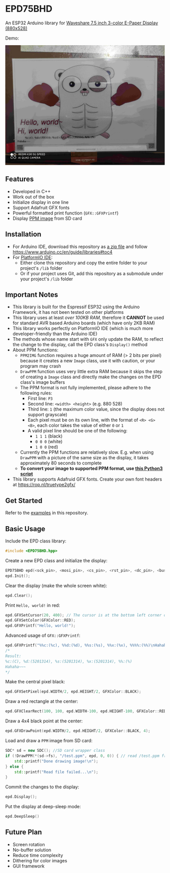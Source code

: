 # EPD75BHD

An ESP32 Arduino library for [Waveshare 7.5 inch 3-color E-Paper Display (880x528)](https://www.waveshare.com/wiki/7.5inch_HD_e-Paper_HAT)

Demo:

![demo](./epd75bhd_demo.jpg)

## Features

- Developed in C++
- Work out of the box
- Initialize display in one line
- Support Adafruit GFX fonts
- Powerful formatted print function (`GFX::GFXPrintf`)
- Display [PPM image](http://netpbm.sourceforge.net/doc/ppm.html) from SD card

## Installation

- For Arduino IDE, download this repository as [a zip file](https://github.com/lirc572/EPD75BHD/archive/master.zip) and follow <https://www.arduino.cc/en/guide/libraries#toc4>
- For [PlatformIO IDE](https://platformio.org/):
  - Either clone this repository and copy the entire folder to your project's `/lib` folder
  - Or if your project uses Git, add this repository as a submodule under your project's `/lib` folder

## Important Notes

- This library is built for the Espressif ESP32 using the Arduino Framework, it has not been tested on other platforms
- This library uses at least *over 100KB RAM*, therefore it **CANNOT** be used for standard AVR based Arduino boards (which have only 2KB RAM)
- This library works perfectly on PlatformIO IDE (which is much more developer-friendly than the Arduino IDE)
- The methods whose name start with `GFX` only update the RAM, to reflect the change to the display, call the EPD class's `Display()` method
- About PPM functions:
  - `PPM2IMG` function requires a huge amount of RAM (> 2 bits per pixel) because it creates a new `Image` class, use it with caution, or your program may crash
  - `DrawPPM` function uses very little extra RAM because it skips the step of creating a `Image` class and directly make the changes on the EPD class's image buffers
  - The PPM format is not fully implemented, please adhere to the following rules:
    - First line: `P3`
    - Second line: `<width> <height>` (e.g. 880 528)
    - Third line: `1` (the maximum color value, since the display does not support grayscale)
    - Each pixel must be on its own line, with the format of `<R> <G> <B>`, each color takes the value of either `0` or `1`
    - A valid pixel line should be one of the following:
      - `1 1 1` (black)
      - `0 0 0` (white)
      - `1 0 0` (red)
  - Currently the PPM functions are relatively slow. E.g. when using `DrawPPM` with a picture of the same size as the display, it takes approximately 80 seconds to complete
  - **To convert your image to supported PPM format, use [this Python3 script](https://gist.github.com/lirc572/0fdbfd8610fab6bbfc02cbfdbb8b3077)**
- This library supports Adafruid GFX fonts. Create your own font headers at <https://rop.nl/truetype2gfx/>

## Get Started

Refer to the [examples](https://github.com/lirc572/EPD75BHD/tree/master/examples) in this repository.

## Basic Usage

Include the EPD class library:

```C++
#include <EPD75BHD.hpp>
```

Create a new EPD class and initialize the display:

```C++
EPD75BHD epd(<sck_pin>, <mosi_pin>, <cs_pin>, <rst_pin>, <dc_pin>, <busy_pin>);
epd.Init();
```

Clear the display (make the whole screen white):

```C++
epd.Clear();
```

Print `Hello, world!` in red:

```C++
epd.GFXSetCursor(20, 400); // The cursor is at the bottom left corner of the first character you print
epd.GFXSetColor(GFXColor::RED);
epd.GFXPrintf("Hello, world!");
```

Advanced usage of `GFX::GFXPrintf`:

```C++
epd.GFXPrintf("%%c:(%c), %%d:(%d), %%s:(%s), %%x:(%x), %%%%:(%%)\nHahaha~~~\n", 'C', 5201314, "I <3 U", 85988116);
/*
Result:
%c:(C), %d:(5201314), %s:(5201314), %x:(5201314), %%:(%)
Hahaha~~~
*/
```

Make the central pixel black:

```C++
epd.GFXSetPixel(epd.WIDTH/2, epd.HEIGHT/2, GFXColor::BLACK);
```

Draw a red rectangle at the center:

```C++
epd.GFXClearRect(100, 100, epd.WIDTH-100, epd.HEIGHT-100, GFXColor::RED);
```
Draw a 4x4 black point at the center:

```C++
epd.GFXDrawPoint(epd.WIDTH/2, epd.HEIGHT/2, GFXColor::BLACK, 4);
```

Load and draw a `PPM` image from SD card:

```C++
SDC* sd = new SDC(); //SD card wrapper class
if (!DrawPPM(*(sd->fs), "/test.ppm", epd, 0, 0)) { // read /test.ppm from SD card
    std::printf("Done drawing image!\n");
} else {
    std::printf("Read file failed...\n");
}
```

Commit the changes to the display:

```C++
epd.Display();
```

Put the display at deep-sleep mode:

```C++
epd.DeepSleep()
```

## Future Plan

- Screen rotation
- No-buffer solution
- Reduce time complexity
- Dithering for color images
- GUI framework